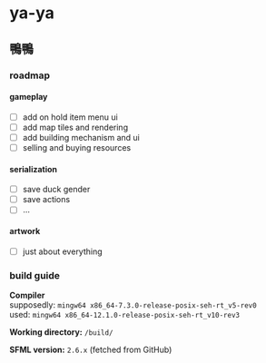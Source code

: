 # ya-ya

## 鴨鴨

### roadmap

#### gameplay

- [ ] add on hold item menu ui
- [ ] add map tiles and rendering
- [ ] add building mechanism and ui
- [ ] selling and buying resources

#### serialization

- [ ] save duck gender
- [ ] save actions
- [ ] ...

#### artwork

- [ ] just about everything

### build guide

**Compiler**\
supposedly: `mingw64 x86_64-7.3.0-release-posix-seh-rt_v5-rev0`\
used: `mingw64 x86_64-12.1.0-release-posix-seh-rt_v10-rev3`

**Working directory:** `/build/`

**SFML version:** `2.6.x` (fetched from GitHub)
